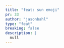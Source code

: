 ```yaml
---
title: "feat: sun emoji"
pr: 33
author: "jasonbahl"
type: "feat"
breaking: false
description: |
  null
---
```

